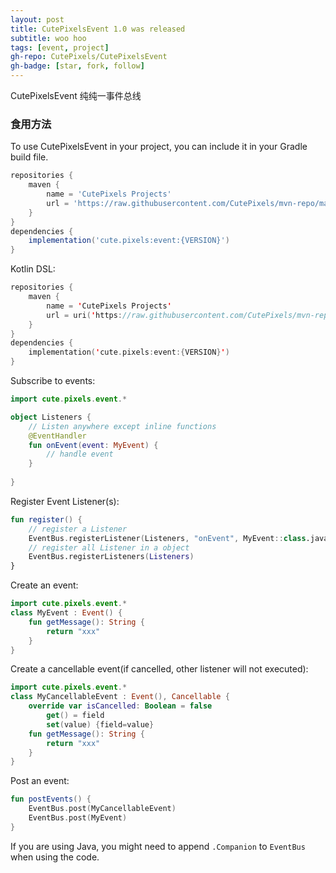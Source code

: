 ```yaml
---
layout: post
title: CutePixelsEvent 1.0 was released
subtitle: woo hoo
tags: [event, project]
gh-repo: CutePixels/CutePixelsEvent
gh-badge: [star, fork, follow]
---
```


CutePixelsEvent 纯纯一事件总线
### 食用方法
To use CutePixelsEvent in your project, you can include it in your Gradle build file.

```groovy
repositories {
    maven {
        name = 'CutePixels Projects'
        url = 'https://raw.githubusercontent.com/CutePixels/mvn-repo/main'
    }
}
dependencies {
    implementation('cute.pixels:event:{VERSION}')
}
```
Kotlin DSL:

```kotlin
repositories {
    maven {
        name = 'CutePixels Projects'
        url = uri('https://raw.githubusercontent.com/CutePixels/mvn-repo/main')
    }
}
dependencies {
    implementation('cute.pixels:event:{VERSION}')
}
```
Subscribe to events:

```kotlin
import cute.pixels.event.*

object Listeners {
    // Listen anywhere except inline functions
    @EventHandler
    fun onEvent(event: MyEvent) {
        // handle event
    }
    
}
```
Register Event Listener(s):

```kotlin
fun register() {
    // register a Listener
    EventBus.registerListener(Listeners, "onEvent", MyEvent::class.java)
    // register all Listener in a object
    EventBus.registerListeners(Listeners)
}
```

Create an event:

```kotlin
import cute.pixels.event.*
class MyEvent : Event() {
    fun getMessage(): String {
        return "xxx"
    }
}
```
Create a cancellable event(if cancelled, other listener will not executed):

```kotlin
import cute.pixels.event.*
class MyCancellableEvent : Event(), Cancellable {
    override var isCancelled: Boolean = false
        get() = field
        set(value) {field=value}
    fun getMessage(): String {
        return "xxx"
    }
}
```

Post an event:

```kotlin
fun postEvents() {
    EventBus.post(MyCancellableEvent)
    EventBus.post(MyEvent)
}
```

If you are using Java, you might need to append `.Companion` to `EventBus` when using the code.

